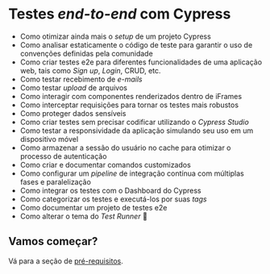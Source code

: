 # Testes _end-to-end_ com Cypress

- Como otimizar ainda mais o _setup_ de um projeto Cypress
- Como analisar estaticamente o código de teste para garantir o uso de convenções definidas pela comunidade
- Como criar testes e2e para diferentes funcionalidades de uma aplicação web, tais como _Sign up_, _Login_, CRUD, etc.
- Como testar recebimento de _e-mails_
- Como testar _upload_ de arquivos
- Como interagir com componentes renderizados dentro de iFrames
- Como interceptar requisições para tornar os testes mais robustos
- Como proteger dados sensíveis
- Como criar testes sem precisar codificar utilizando o _Cypress Studio_
- Como testar a responsividade da aplicação simulando seu uso em um dispositivo móvel
- Como armazenar a sessão do usuário no cache para otimizar o processo de autenticação
- Como criar e documentar comandos customizados
- Como configurar um _pipeline_ de integração contínua com múltiplas fases e paralelização
- Como integrar os testes com o Dashboard do Cypress
- Como categorizar os testes e executá-los por suas _tags_
- Como documentar um projeto de testes e2e
- Como alterar o tema do _Test Runner_ 🥸

## Vamos começar?

Vá para a seção de [pré-requisitos](./testes-e2e-com-cypress/lessons/_pre-requirements_.md).